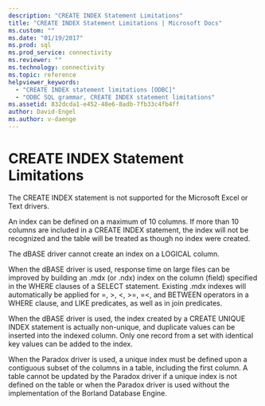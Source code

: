 ```yaml
---
description: "CREATE INDEX Statement Limitations"
title: "CREATE INDEX Statement Limitations | Microsoft Docs"
ms.custom: ""
ms.date: "01/19/2017"
ms.prod: sql
ms.prod_service: connectivity
ms.reviewer: ""
ms.technology: connectivity
ms.topic: reference
helpviewer_keywords: 
  - "CREATE INDEX statement limitations [ODBC]"
  - "ODBC SQL grammar, CREATE INDEX statement limitations"
ms.assetid: 832dcda1-e452-48e6-8adb-7fb33c4fb4ff
author: David-Engel
ms.author: v-daenge
---
```

# CREATE INDEX Statement Limitations
The CREATE INDEX statement is not supported for the Microsoft Excel or Text drivers.  
  
 An index can be defined on a maximum of 10 columns. If more than 10 columns are included in a CREATE INDEX statement, the index will not be recognized and the table will be treated as though no index were created.  
  
 The dBASE driver cannot create an index on a LOGICAL column.  
  
 When the dBASE driver is used, response time on large files can be improved by building an .mdx (or .ndx) index on the column (field) specified in the WHERE clauses of a SELECT statement. Existing .mdx indexes will automatically be applied for =, >, \<, >=, =<, and BETWEEN operators in a WHERE clause, and LIKE predicates, as well as in join predicates.  
  
 When the dBASE driver is used, the index created by a CREATE UNIQUE INDEX statement is actually non-unique, and duplicate values can be inserted into the indexed column. Only one record from a set with identical key values can be added to the index.  
  
 When the Paradox driver is used, a unique index must be defined upon a contiguous subset of the columns in a table, including the first column. A table cannot be updated by the Paradox driver if a unique index is not defined on the table or when the Paradox driver is used without the implementation of the Borland Database Engine.
